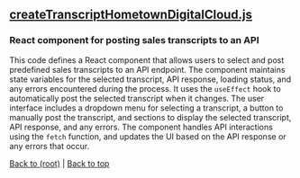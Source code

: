 ## [createTranscriptHometownDigitalCloud.js](createTranscriptHometownDigitalCloud.js)

### React component for posting sales transcripts to an API

This code defines a React component that allows users to select and post predefined sales transcripts to an API endpoint. The component maintains state variables for the selected transcript, API response, loading status, and any errors encountered during the process. It uses the `useEffect` hook to automatically post the selected transcript when it changes. The user interface includes a dropdown menu for selecting a transcript, a button to manually post the transcript, and sections to display the selected transcript, API response, and any errors. The component handles API interactions using the `fetch` function, and updates the UI based on the API response or any errors that occur.

[Back to (root)](#root) | [Back to top](#table-of-contents)
